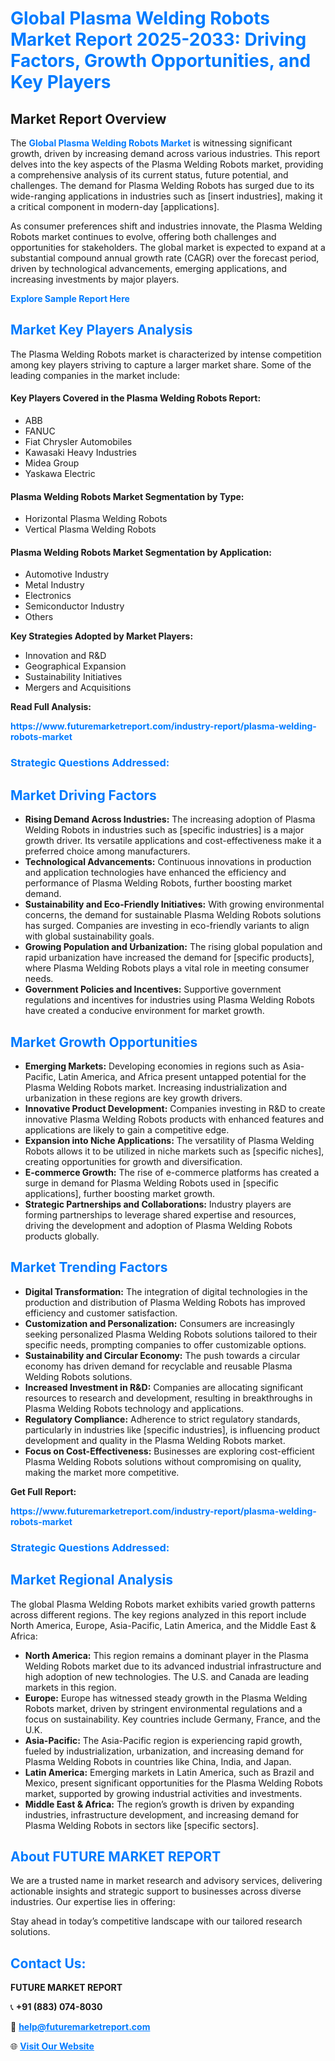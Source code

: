 <h1 style="color: #007BFF;">Global Plasma Welding Robots Market Report 2025-2033: Driving Factors, Growth Opportunities, and Key Players</h1>

<section id="overview">
<h2>Market Report Overview</h2>
<p>The <a href="https://www.futuremarketreport.com/industry-report/plasma-welding-robots-market" style="color: #007BFF; text-decoration: none;"><strong>Global Plasma Welding Robots Market</strong></a> is witnessing significant growth, driven by increasing demand across various industries. This report delves into the key aspects of the Plasma Welding Robots market, providing a comprehensive analysis of its current status, future potential, and challenges. The demand for Plasma Welding Robots has surged due to its wide-ranging applications in industries such as [insert industries], making it a critical component in modern-day [applications].</p>
<p>As consumer preferences shift and industries innovate, the Plasma Welding Robots market continues to evolve, offering both challenges and opportunities for stakeholders. The global market is expected to expand at a substantial compound annual growth rate (CAGR) over the forecast period, driven by technological advancements, emerging applications, and increasing investments by major players.</p>
</section>

<section id="overview">
<p><a href="https://www.futuremarketreport.com/request-sample/reportId=50977" style="color: #007BFF; text-decoration: none;"><strong>Explore Sample Report Here</strong></a></p>
</section>

<section id="key-players">
<h2 style="color: #007BFF;">Market Key Players Analysis</h2>
<p>The Plasma Welding Robots market is characterized by intense competition among key players striving to capture a larger market share. Some of the leading companies in the market include:</p>
<h4>Key Players Covered in the Plasma Welding Robots Report:</h4>
<ul><li>ABB</li><li>FANUC</li><li>Fiat Chrysler Automobiles</li><li>Kawasaki Heavy Industries</li><li>Midea Group</li><li>Yaskawa Electric</li></ul>
<h4>Plasma Welding Robots Market Segmentation by Type:</h4>
<ul><li>Horizontal Plasma Welding Robots</li><li>Vertical Plasma Welding Robots</li></ul>

<h4>Plasma Welding Robots Market Segmentation by Application:</h4>
<ul><li>Automotive Industry</li><li>Metal Industry</li><li>Electronics</li><li>Semiconductor Industry</li><li>Others</li></ul>
<p><strong>Key Strategies Adopted by Market Players:</strong></p>
<ul>
<li>Innovation and R&D</li>
<li>Geographical Expansion</li>
<li>Sustainability Initiatives</li>
<li>Mergers and Acquisitions</li>
</ul>
</section>

<section>
<p><strong>Read Full Analysis: </strong></p><a href="https://www.futuremarketreport.com/industry-report/plasma-welding-robots-market" style="color: #007BFF; text-decoration: none;"><strong>https://www.futuremarketreport.com/industry-report/plasma-welding-robots-market</strong></a>
<h3 style="color: #007BFF;">Strategic Questions Addressed:</h3>
</section>

<section id="driving-factors">
<h2 style="color: #007BFF;">Market Driving Factors</h2>
<ul>
<li><strong>Rising Demand Across Industries:</strong> The increasing adoption of Plasma Welding Robots in industries such as [specific industries] is a major growth driver. Its versatile applications and cost-effectiveness make it a preferred choice among manufacturers.</li>
<li><strong>Technological Advancements:</strong> Continuous innovations in production and application technologies have enhanced the efficiency and performance of Plasma Welding Robots, further boosting market demand.</li>
<li><strong>Sustainability and Eco-Friendly Initiatives:</strong> With growing environmental concerns, the demand for sustainable Plasma Welding Robots solutions has surged. Companies are investing in eco-friendly variants to align with global sustainability goals.</li>
<li><strong>Growing Population and Urbanization:</strong> The rising global population and rapid urbanization have increased the demand for [specific products], where Plasma Welding Robots plays a vital role in meeting consumer needs.</li>
<li><strong>Government Policies and Incentives:</strong> Supportive government regulations and incentives for industries using Plasma Welding Robots have created a conducive environment for market growth.</li>
</ul>
</section>

<section id="growth-opportunities">
<h2 style="color: #007BFF;">Market Growth Opportunities</h2>
<ul>
<li><strong>Emerging Markets:</strong> Developing economies in regions such as Asia-Pacific, Latin America, and Africa present untapped potential for the Plasma Welding Robots market. Increasing industrialization and urbanization in these regions are key growth drivers.</li>
<li><strong>Innovative Product Development:</strong> Companies investing in R&D to create innovative Plasma Welding Robots products with enhanced features and applications are likely to gain a competitive edge.</li>
<li><strong>Expansion into Niche Applications:</strong> The versatility of Plasma Welding Robots allows it to be utilized in niche markets such as [specific niches], creating opportunities for growth and diversification.</li>
<li><strong>E-commerce Growth:</strong> The rise of e-commerce platforms has created a surge in demand for Plasma Welding Robots used in [specific applications], further boosting market growth.</li>
<li><strong>Strategic Partnerships and Collaborations:</strong> Industry players are forming partnerships to leverage shared expertise and resources, driving the development and adoption of Plasma Welding Robots products globally.</li>
</ul>
</section>

<section id="trending-factors">
<h2 style="color: #007BFF;">Market Trending Factors</h2>
<ul>
<li><strong>Digital Transformation:</strong> The integration of digital technologies in the production and distribution of Plasma Welding Robots has improved efficiency and customer satisfaction.</li>
<li><strong>Customization and Personalization:</strong> Consumers are increasingly seeking personalized Plasma Welding Robots solutions tailored to their specific needs, prompting companies to offer customizable options.</li>
<li><strong>Sustainability and Circular Economy:</strong> The push towards a circular economy has driven demand for recyclable and reusable Plasma Welding Robots solutions.</li>
<li><strong>Increased Investment in R&D:</strong> Companies are allocating significant resources to research and development, resulting in breakthroughs in Plasma Welding Robots technology and applications.</li>
<li><strong>Regulatory Compliance:</strong> Adherence to strict regulatory standards, particularly in industries like [specific industries], is influencing product development and quality in the Plasma Welding Robots market.</li>
<li><strong>Focus on Cost-Effectiveness:</strong> Businesses are exploring cost-efficient Plasma Welding Robots solutions without compromising on quality, making the market more competitive.</li>
</ul>
</section>

<section>
<p><strong>Get Full Report: </strong></p><a href="https://www.futuremarketreport.com/industry-report/plasma-welding-robots-market" style="color: #007BFF; text-decoration: none;"><strong>https://www.futuremarketreport.com/industry-report/plasma-welding-robots-market</strong></a>
<h3 style="color: #007BFF;">Strategic Questions Addressed:</h3>
</section>


<section id="regional-analysis">
<h2 style="color: #007BFF;">Market Regional Analysis</h2>
<p>The global Plasma Welding Robots market exhibits varied growth patterns across different regions. The key regions analyzed in this report include North America, Europe, Asia-Pacific, Latin America, and the Middle East & Africa:</p>
<ul>
<li><strong>North America:</strong> This region remains a dominant player in the Plasma Welding Robots market due to its advanced industrial infrastructure and high adoption of new technologies. The U.S. and Canada are leading markets in this region.</li>
<li><strong>Europe:</strong> Europe has witnessed steady growth in the Plasma Welding Robots market, driven by stringent environmental regulations and a focus on sustainability. Key countries include Germany, France, and the U.K.</li>
<li><strong>Asia-Pacific:</strong> The Asia-Pacific region is experiencing rapid growth, fueled by industrialization, urbanization, and increasing demand for Plasma Welding Robots in countries like China, India, and Japan.</li>
<li><strong>Latin America:</strong> Emerging markets in Latin America, such as Brazil and Mexico, present significant opportunities for the Plasma Welding Robots market, supported by growing industrial activities and investments.</li>
<li><strong>Middle East & Africa:</strong> The region’s growth is driven by expanding industries, infrastructure development, and increasing demand for Plasma Welding Robots in sectors like [specific sectors].</li>
</ul>
</section>

<footer>
<h2 style="color: #007BFF;">About FUTURE MARKET REPORT</h2>
<p>We are a trusted name in market research and advisory services, delivering actionable insights and strategic support to businesses across diverse industries. Our expertise lies in offering:</p>

<p>Stay ahead in today’s competitive landscape with our tailored research solutions.</p>

<h2 style="color: #007BFF;">Contact Us:</h2>
<p><strong>FUTURE MARKET REPORT</strong></p>
<p>📞 <strong>+91 (883) 074-8030</strong></p>
<p>📧 <strong><a href="mailto:help@futuremarketreport.com" style="color: #007BFF;">help@futuremarketreport.com</a></strong></p>
<p>🌐 <strong><a href="https://www.futuremarketreport.com/" style="color: #007BFF;">Visit Our Website</a></strong></p>
</footer>